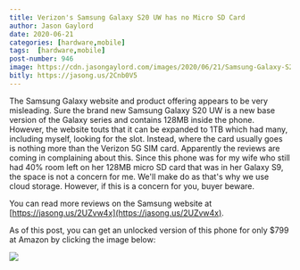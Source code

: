 ```yaml
---
title: Verizon's Samsung Galaxy S20 UW has no Micro SD Card
author: Jason Gaylord
date: 2020-06-21
categories: [hardware,mobile]
tags:  [hardware,mobile]
post-number: 946
image: https://cdn.jasongaylord.com/images/2020/06/21/Samsung-Galaxy-S20.jpg
bitly: https://jasong.us/2Cnb0V5
---
```


The Samsung Galaxy website and product offering appears to be very misleading. Sure the brand new Samsung Galaxy S20 UW is a new base version of the Galaxy series and contains 128MB inside the phone. However, the website touts that it can be expanded to 1TB which had many, including myself, looking for the slot. Instead, where the card usually goes is nothing more than the Verizon 5G SIM card. Apparently the reviews are coming in complaining about this. Since this phone was for my wife who still had 40% room left on her 128MB micro SD card that was in her Galaxy S9, the space is not a concern for me. We'll make do as that's why we use cloud storage. However, if this is a concern for you, buyer beware.

You can read more reviews on the Samsung website at [https://jasong.us/2UZvw4x](https://jasong.us/2UZvw4x).

As of this post, you can get an unlocked version of this phone for only $799 at Amazon by clicking the image below:

<a href="https://www.amazon.com/Samsung-Unlocked-Fingerprint-Recognition-Long-Lasting/dp/B082XY23D5/ref=as_li_ss_il?dchild=1&keywords=Samsung+Galaxy+S20&qid=1592529720&sr=8-3&linkCode=li2&tag=jasongaylor01-20&linkId=35c9c9b8d42810d01a2e913ee384a82a&language=en_US" target="_blank"><img border="0" src="//ws-na.amazon-adsystem.com/widgets/q?_encoding=UTF8&ASIN=B082XY23D5&Format=_SL160_&ID=AsinImage&MarketPlace=US&ServiceVersion=20070822&WS=1&tag=jasongaylor01-20&language=en_US" ></a><img src="https://ir-na.amazon-adsystem.com/e/ir?t=jasongaylor01-20&language=en_US&l=li2&o=1&a=B082XY23D5" width="1" height="1" border="0" alt="" style="border:none !important; margin:0px !important;" />